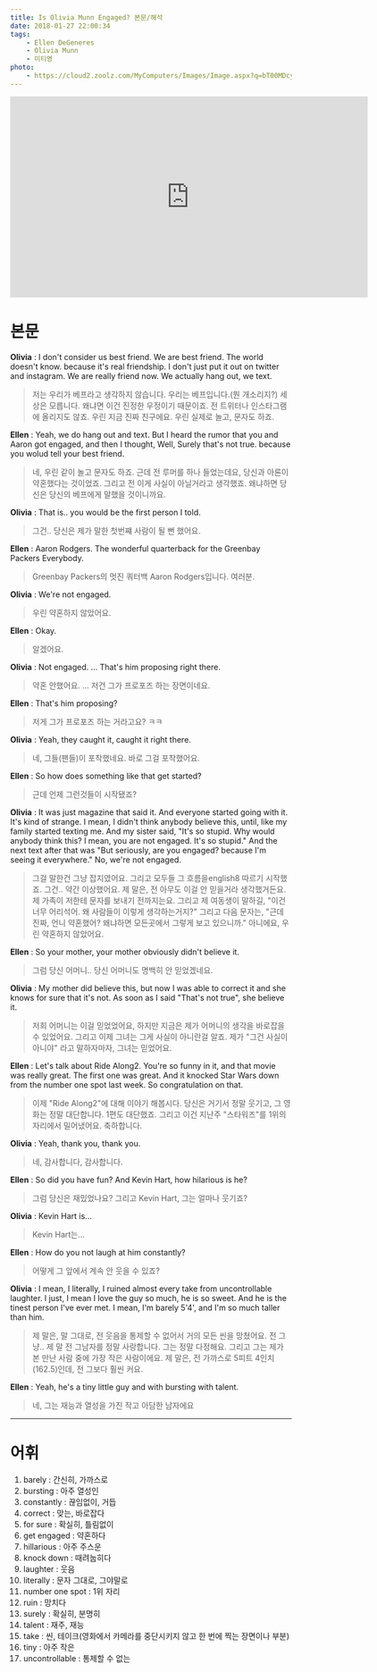 ```yaml
---
title: Is Olivia Munn Engaged? 본문/해석
date: 2018-01-27 22:00:34
tags:
    - Ellen DeGeneres
    - Olivia Munn
    - 미티영
photo: 
    - https://cloud2.zoolz.com/MyComputers/Images/Image.aspx?q=bT00MDcyNDcma2V5PTIxOTA5NTAxOTYmdHlwZT1sJno9MjAxOC8wNS8yMCAxMjo1Mg==
---
```


<iframe width="640" height="360" src="https://www.youtube.com/embed/6E0o0CFFy2Q" frameborder="0" allow="autoplay; encrypted-media" allowfullscreen></iframe>

# 본문
**Olivia** :
I don't consider us best friend. We are best friend.
The world doesn't know. because it's real friendship.
I don't just put it out on twitter and instagram.
We are really friend now.
We actually hang out, we text.
> 저는 우리가 베프라고 생각하지 않습니다. 우리는 베프입니다.(뭔 개소리지?)
    세상은 모릅니다. 왜냐면 이건 진정한 우정이기 때문이죠.
    전 트위터나 인스타그램에 올리지도 않죠.
    우린 지금 진짜 친구에요.
    우린 실제로 놀고, 문자도 하죠.

**Ellen** :
Yeah, we do hang out and text.
But I heard the rumor that you and Aaron got engaged, and then I thought,
Well, Surely that's not true. because you wolud tell your best friend.
> 네, 우린 같이 놀고 문자도 하죠.
    근데 전 루머를 하나 들었는데요, 당신과 아론이 약혼했다는 것이었죠.
    그리고 전 이게 사실이 아닐거라고 생각했죠. 왜냐하면 당신은 당신의 베프에게 말했을 것이니까요. 

**Olivia** :
That is.. you would be the first person I told.
> 그건.. 당신은 제가 말한 첫번쨰 사람이 될 뻔 했어요.

**Ellen** :
Aaron Rodgers. The wonderful quarterback for the Greenbay Packers Everybody.
> Greenbay Packers의 멋진 쿼터백 Aaron Rodgers입니다. 여러분.

**Olivia** :
We're not engaged.
> 우린 약혼하지 않았어요.

**Ellen** :
Okay.
> 알겠어요.

**Olivia** :
Not engaged.
...
That's him proposing right there.
> 약혼 안했어요.
    ...
    저건 그가 프로포즈 하는 장면이네요.

**Ellen** :
That's him proposing?
> 저게 그가 프로포즈 하는 거라고요? ㅋㅋ

**Olivia** :
Yeah, they caught it, caught it right there.
> 네, 그들(팬들)이 포착했네요. 바로 그걸 포착했어요.

**Ellen** :
So how does something like that get started?
> 근데 언제 그런것들이 시작됐죠?

**Olivia** :
It was just magazine that said it.
And everyone started going with it.
It's kind of strange.
I mean, I didn't think anybody believe this, until, like my family started texting me.
And my sister said,
"It's so stupid. Why would anybody think this?
I mean, you are not engaged. It's so stupid."
And the next text after that was
"But seriously, are you engaged? because I'm seeing it everywhere."
No, we're not engaged.
> 그걸 말한건 그냥 잡지였어요.
    그리고 모두들 그 흐름을english8
 따르기 시작했죠.
    그건.. 약간 이상했어요.
    제 말은, 전 아무도 이걸 안 믿을거라 생각했거든요. 제 가족이 저한테 문자를 보내기 전까지는요.
    그리고 제 여동생이 말하길,
    "이건 너무 어리석어. 왜 사람들이 이렇게 생각하는거지?"
    그리고 다음 문자는,
    "근데 진짜, 언니 약혼했어? 왜냐하면 모든곳에서 그렇게 보고 있으니까."
    아니에요, 우린 약혼하지 않았어요.

**Ellen** :
So your mother, your mother obviously didn't believe it.
> 그럼 당신 어머니.. 당신 어머니도 명백히 안 믿었겠네요.

**Olivia** :
My mother did believe this, but now I was able to correct it and she knows for sure that it's not.
As soon as I said "That's not true", she believe it.
> 저희 어머니는 이걸 믿었었어요, 하지만 지금은 제가 어머니의 생각을 바로잡을 수 있었어요.
    그리고 이제 그녀는 그게 사실이 아니란걸 알죠.
    제가 "그건 사실이 아니야" 라고 말하자마자, 그녀는 믿었어요.

**Ellen** :
Let's talk about Ride Along2.
You're so funny in it, and that movie was really great. The first one was great.
And it knocked Star Wars down from the number one spot last week.
So congratulation on that.
> 이제 "Ride Along2"에 대해 이야기 해봅시다.
    당신은 거기서 정말 웃기고, 그 영화는 정말 대단합니다. 1편도 대단했죠.
    그리고 이건 지난주 "스타워즈"를 1위의 자리에서 밀어냈어요.
    축하합니다.

**Olivia** :
Yeah, thank you, thank you.
> 네, 감사합니다, 감사합니다.

**Ellen** :
So did you have fun? And Kevin Hart, how hilarious is he?
> 그럼 당신은 재밌었나요? 그리고 Kevin Hart, 그는 얼마나 웃기죠?

**Olivia** :
Kevin Hart is...
> Kevin Hart는...

**Ellen** :
How do you not laugh at him constantly?
> 어떻게 그 앞에서 계속 안 웃을 수 있죠?

**Olivia** :
I mean, I literally, I ruined almost every take from uncontrollable laughter.
I just, I mean I love the guy so much, he is so sweet.
And he is the tinest person I've ever met.
I mean, I'm barely 5'4', and I'm so much taller than him.
> 제 말은, 말 그대로, 전 웃음을 통제할 수 없어서 거의 모든 씬을 망쳤어요.
    전 그냥.. 제 말 전 그남자를 정말 사랑합니다. 그는 정말 다정해요.
    그리고 그는 제가 본 만난 사람 중에 가장 작은 사람이에요.
    제 말은, 전 가까스로 5피트 4인치(162.5)인데, 전 그보다 훨씬 커요.

**Ellen** :
Yeah, he's a tiny little guy and with bursting with talent.
> 네, 그는 재능과 열성을 가진 작고 아담한 남자에요

---

# 어휘
1. barely : 간신히, 가까스로
1. bursting : 아주 열성인
1. constantly : 끊임없이, 거듭
1. correct : 맞는, 바로잡다
1. for sure : 확실히, 틀림없이
1. get engaged : 약혼하다
1. hillarious : 아주 주스운
1. knock down : 때려눕히다
1. laughter : 웃음
1. literally : 문자 그대로, 그야말로
1. number one spot : 1위 자리
1. ruin : 망치다
1. surely : 확실히, 분명히
1. talent : 재주, 재능
1. take : 씬, 테이크(영화에서 카메라를 중단시키지 않고 한 번에 찍는 장면이나 부분)
1. tiny : 아주 작은
1. uncontrollable : 통제할 수 없는  

<!-- more -->